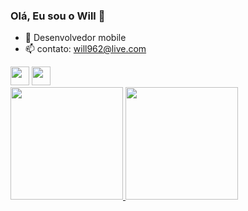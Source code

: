 ### Olá, Eu sou o Will 👋

- 🔭 Desenvolvedor mobile
- 📫 contato: will962@live.com
<div>
  <tr>
    <img height="30em" src = "https://img.shields.io/badge/Flutter-14354C?style=for-the-badge&logo=flutter&logoColor=white">
   <img height="30em" src = "https://img.shields.io/badge/Dart-14354C?style=for-the-badge&logo=dart&logoColor=white">
  </tr>
</div>

<div>
  <a href="https://github.com/williamrichard1">
  <img height="180em" src = "https://github-readme-stats.vercel.app/api?username=williamrichard1&show_icons=true&theme=dark&include_all_commits=true&count_private=true"/>
  <img height="180em" src = "https://github-readme-stats.vercel.app/api/top-langs/?username=williamrichard1&layout=compact&langs_count=16&theme=dark"/>
</div>
